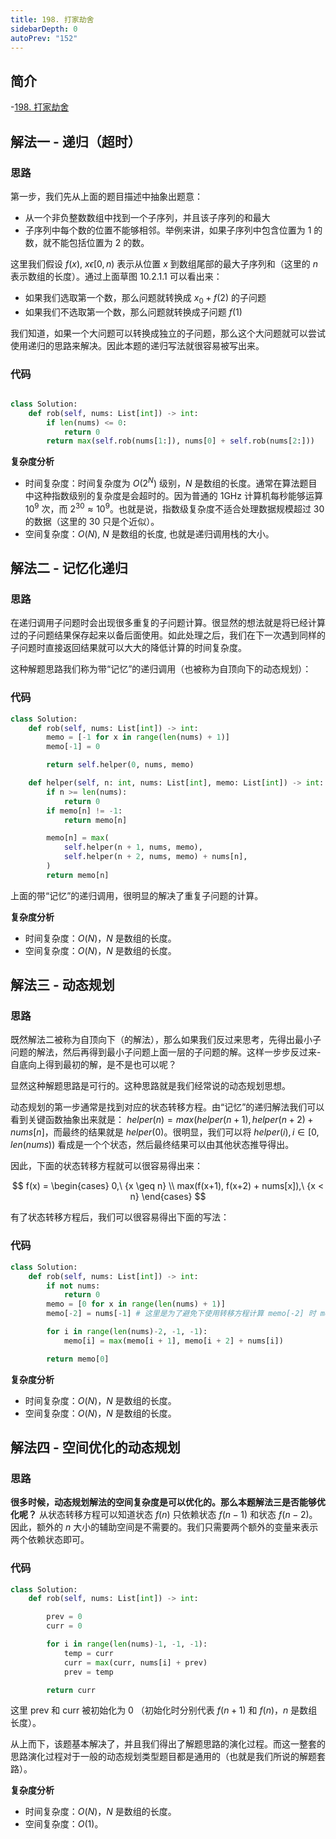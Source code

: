 ```yaml
---
title: 198. 打家劫舍
sidebarDepth: 0
autoPrev: "152"
---
```

## 简介
-[198. 打家劫舍](https://leetcode-cn.com/problems/house-robber/)

## 解法一 - 递归（超时）

### 思路

第一步，我们先从上面的题目描述中抽象出题意：

- 从一个非负整数数组中找到一个子序列，并且该子序列的和最大
- 子序列中每个数的位置不能够相邻。举例来讲，如果子序列中包含位置为 1 的数，就不能包括位置为 2 的数。

这里我们假设 $f(x), \ x \epsilon [0,n)$ 表示从位置 $x$ 到数组尾部的最大子序列和（这里的 $n$ 表示数组的长度）。通过上面草图 10.2.1.1 可以看出来：

- 如果我们选取第一个数，那么问题就转换成 $x_0 + f(2)$ 的子问题
- 如果我们不选取第一个数，那么问题就转换成子问题 $f(1)$

我们知道，如果一个大问题可以转换成独立的子问题，那么这个大问题就可以尝试使用递归的思路来解决。因此本题的递归写法就很容易被写出来。

### 代码

```python

class Solution:
    def rob(self, nums: List[int]) -> int:
        if len(nums) <= 0:
            return 0
        return max(self.rob(nums[1:]), nums[0] + self.rob(nums[2:]))

```


**复杂度分析**

- 时间复杂度：时间复杂度为 $O(2^N)$ 级别，$N$ 是数组的长度。通常在算法题目中这种指数级别的复杂度是会超时的。因为普通的 1GHz 计算机每秒能够运算 $10^9$ 次，而 $2^{30} \approx 10^9$。也就是说，指数级复杂度不适合处理数据规模超过 $30$ 的数据（这里的 $30$ 只是个近似）。
- 空间复杂度：$O(N)$, $N$ 是数组的长度, 也就是递归调用栈的大小。

## 解法二 - 记忆化递归

### 思路
在递归调用子问题时会出现很多重复的子问题计算。很显然的想法就是将已经计算过的子问题结果保存起来以备后面使用。如此处理之后，我们在下一次遇到同样的子问题时直接返回结果就可以大大的降低计算的时间复杂度。

这种解题思路我们称为带“记忆”的递归调用（也被称为自顶向下的动态规划）：

### 代码

```python
class Solution:
    def rob(self, nums: List[int]) -> int:
        memo = [-1 for x in range(len(nums) + 1)]
        memo[-1] = 0

        return self.helper(0, nums, memo)

    def helper(self, n: int, nums: List[int], memo: List[int]) -> int:
        if n >= len(nums):
            return 0
        if memo[n] != -1:
            return memo[n]

        memo[n] = max(
            self.helper(n + 1, nums, memo),
            self.helper(n + 2, nums, memo) + nums[n],
        )
        return memo[n]
```
上面的带“记忆”的递归调用，很明显的解决了重复子问题的计算。

**复杂度分析**

- 时间复杂度：$O(N)$，$N$ 是数组的长度。
- 空间复杂度：$O(N)$，$N$ 是数组的长度。

## 解法三 - 动态规划

### 思路

既然解法二被称为自顶向下（的解法），那么如果我们反过来思考，先得出最小子问题的解法，然后再得到最小子问题上面一层的子问题的解。这样一步步反过来-自底向上得到最初的解，是不是也可以呢？

显然这种解题思路是可行的。这种思路就是我们经常说的动态规划思想。

动态规划的第一步通常是找到对应的状态转移方程。由“记忆”的递归解法我们可以看到关键函数抽象出来就是： $helper(n) = max(helper(n+1), helper(n+2) + nums[n]$，而最终的结果就是 $helper(0)$。很明显，我们可以将 $helper(i), i \in [0, len(nums))$ 看成是一个个状态，然后最终结果可以由其他状态推导得出。

因此，下面的状态转移方程就可以很容易得出来：

$$
f(x) =
\begin{cases}
0,\ {x \geq n} \\
max(f(x+1), f(x+2) + nums[x]),\ {x < n}
\end{cases}
$$

有了状态转移方程后，我们可以很容易得出下面的写法：

### 代码

```python
class Solution:
    def rob(self, nums: List[int]) -> int:
        if not nums:
            return 0
        memo = [0 for x in range(len(nums) + 1)]
        memo[-2] = nums[-1] # 这里是为了避免下使用转移方程计算 memo[-2] 时 memo 数组溢出

        for i in range(len(nums)-2, -1, -1):
            memo[i] = max(memo[i + 1], memo[i + 2] + nums[i])

        return memo[0]
```

**复杂度分析**

- 时间复杂度：$O(N)$，$N$ 是数组的长度。
- 空间复杂度：$O(N)$，$N$ 是数组的长度。

## 解法四 - 空间优化的动态规划

### 思路

**很多时候，动态规划解法的空间复杂度是可以优化的。那么本题解法三是否能够优化呢？**
从状态转移方程可以知道状态 $f(n)$ 只依赖状态 $f(n-1)$ 和状态 $f(n-2)$。因此，额外的 $n$ 大小的辅助空间是不需要的。我们只需要两个额外的变量来表示两个依赖状态即可。

### 代码

```python
class Solution:
    def rob(self, nums: List[int]) -> int:

        prev = 0
        curr = 0

        for i in range(len(nums)-1, -1, -1):
            temp = curr
            curr = max(curr, nums[i] + prev)
            prev = temp

        return curr
```


这里 prev 和 curr 被初始化为 0 （初始化时分别代表 $f(n+1)$ 和 $f(n)$，$n$ 是数组长度）。

从上而下，该题基本解决了，并且我们得出了解题思路的演化过程。而这一整套的思路演化过程对于一般的动态规划类型题目都是通用的（也就是我们所说的解题套路）。

**复杂度分析**

- 时间复杂度：$O(N)$，$N$ 是数组的长度。
- 空间复杂度：$O(1)$。